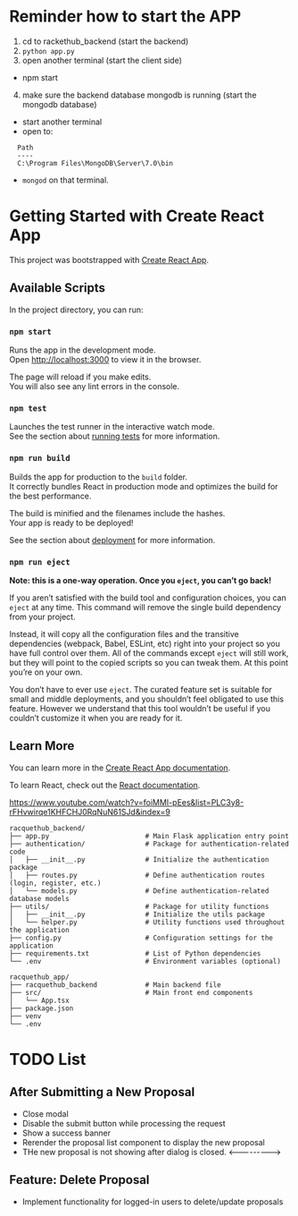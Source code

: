 # Reminder how to start the APP

1. cd to rackethub_backend (start the backend)
2. `python app.py`
3. open another terminal (start the client side)
  - npm start
4. make sure the backend database mongodb is running (start the mongodb database)
  - start another terminal 
  - open to:
  ```
    Path
    ----
    C:\Program Files\MongoDB\Server\7.0\bin
  ```
  - `mongod` on that terminal.


# Getting Started with Create React App

This project was bootstrapped with [Create React App](https://github.com/facebook/create-react-app).

## Available Scripts

In the project directory, you can run:

### `npm start`

Runs the app in the development mode.\
Open [http://localhost:3000](http://localhost:3000) to view it in the browser.

The page will reload if you make edits.\
You will also see any lint errors in the console.

### `npm test`

Launches the test runner in the interactive watch mode.\
See the section about [running tests](https://facebook.github.io/create-react-app/docs/running-tests) for more information.

### `npm run build`

Builds the app for production to the `build` folder.\
It correctly bundles React in production mode and optimizes the build for the best performance.

The build is minified and the filenames include the hashes.\
Your app is ready to be deployed!

See the section about [deployment](https://facebook.github.io/create-react-app/docs/deployment) for more information.

### `npm run eject`

**Note: this is a one-way operation. Once you `eject`, you can’t go back!**

If you aren’t satisfied with the build tool and configuration choices, you can `eject` at any time. This command will remove the single build dependency from your project.

Instead, it will copy all the configuration files and the transitive dependencies (webpack, Babel, ESLint, etc) right into your project so you have full control over them. All of the commands except `eject` will still work, but they will point to the copied scripts so you can tweak them. At this point you’re on your own.

You don’t have to ever use `eject`. The curated feature set is suitable for small and middle deployments, and you shouldn’t feel obligated to use this feature. However we understand that this tool wouldn’t be useful if you couldn’t customize it when you are ready for it.

## Learn More

You can learn more in the [Create React App documentation](https://facebook.github.io/create-react-app/docs/getting-started).

To learn React, check out the [React documentation](https://reactjs.org/).

https://www.youtube.com/watch?v=foiMMI-pEes&list=PLC3y8-rFHvwirqe1KHFCHJ0RqNuN61SJd&index=9


```
racquethub_backend/
├── app.py                        # Main Flask application entry point
├── authentication/               # Package for authentication-related code
│   ├── __init__.py               # Initialize the authentication package
│   ├── routes.py                 # Define authentication routes (login, register, etc.)
│   └── models.py                 # Define authentication-related database models
├── utils/                        # Package for utility functions
│   ├── __init__.py               # Initialize the utils package
│   └── helper.py                 # Utility functions used throughout the application
├── config.py                     # Configuration settings for the application
├── requirements.txt              # List of Python dependencies
└── .env                          # Environment variables (optional)

racquethub_app/
├── racquethub_backend            # Main backend file
├── src/                          # Main front end components
│   └── App.tsx
├── package.json
├── venv
└── .env

```



# TODO List

## After Submitting a New Proposal

- Close modal
- Disable the submit button while processing the request
- Show a success banner 
- Rerender the proposal list component to display the new proposal 
- THe new proposal is not showing after dialog is closed. <--------->

## Feature: Delete Proposal

- Implement functionality for logged-in users to delete/update  proposals
